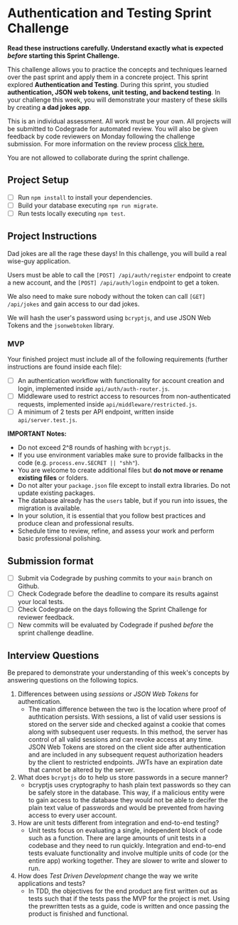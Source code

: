# Authentication and Testing Sprint Challenge

**Read these instructions carefully. Understand exactly what is expected _before_ starting this Sprint Challenge.**

This challenge allows you to practice the concepts and techniques learned over the past sprint and apply them in a concrete project. This sprint explored **Authentication and Testing**. During this sprint, you studied **authentication, JSON web tokens, unit testing, and backend testing**. In your challenge this week, you will demonstrate your mastery of these skills by creating **a dad jokes app**.

This is an individual assessment. All work must be your own. All projects will be submitted to Codegrade for automated review. You will also be given feedback by code reviewers on Monday following the challenge submission. For more information on the review process [click here.](https://www.notion.so/lambdaschool/How-to-View-Feedback-in-CodeGrade-c5147cee220c4044a25de28bcb6bb54a)

You are not allowed to collaborate during the sprint challenge.

## Project Setup

- [ ] Run `npm install` to install your dependencies.
- [ ] Build your database executing `npm run migrate`.
- [ ] Run tests locally executing `npm test`.

## Project Instructions

Dad jokes are all the rage these days! In this challenge, you will build a real wise-guy application.

Users must be able to call the `[POST] /api/auth/register` endpoint to create a new account, and the `[POST] /api/auth/login` endpoint to get a token.

We also need to make sure nobody without the token can call `[GET] /api/jokes` and gain access to our dad jokes.

We will hash the user's password using `bcryptjs`, and use JSON Web Tokens and the `jsonwebtoken` library.

### MVP

Your finished project must include all of the following requirements (further instructions are found inside each file):

- [ ] An authentication workflow with functionality for account creation and login, implemented inside `api/auth/auth-router.js`.
- [ ] Middleware used to restrict access to resources from non-authenticated requests, implemented inside `api/middleware/restricted.js`.
- [ ] A minimum of 2 tests per API endpoint, written inside `api/server.test.js`.

**IMPORTANT Notes:**

- Do not exceed 2^8 rounds of hashing with `bcryptjs`.
- If you use environment variables make sure to provide fallbacks in the code (e.g. `process.env.SECRET || "shh"`).
- You are welcome to create additional files but **do not move or rename existing files** or folders.
- Do not alter your `package.json` file except to install extra libraries. Do not update existing packages.
- The database already has the `users` table, but if you run into issues, the migration is available.
- In your solution, it is essential that you follow best practices and produce clean and professional results.
- Schedule time to review, refine, and assess your work and perform basic professional polishing.

## Submission format

- [ ] Submit via Codegrade by pushing commits to your `main` branch on Github.
- [ ] Check Codegrade before the deadline to compare its results against your local tests.
- [ ] Check Codegrade on the days following the Sprint Challenge for reviewer feedback.
- [ ] New commits will be evaluated by Codegrade if pushed _before_ the sprint challenge deadline.

## Interview Questions

Be prepared to demonstrate your understanding of this week's concepts by answering questions on the following topics.

1. Differences between using _sessions_ or _JSON Web Tokens_ for authentication.
   - The main difference between the two is the location where proof of authtication persists. With sessions, a list of valid user sessions is stored on the server side and checked against a cookie that comes along with subsequent user requests. In this method, the server has control of all valid sessions and can revoke access at any time.
     JSON Web Tokens are stored on the client side after authentication and are included in any subsequent request authorization headers by the client to restricted endpoints. JWTs have an expiration date that cannot be altered by the server.
2. What does `bcryptjs` do to help us store passwords in a secure manner?
   - bcryptjs uses cryptography to hash plain text passwords so they can be safely store in the database. This way, if a malicious entity were to gain access to the database they would not be able to decifer the plain text value of passwords and would be prevented from having access to every user account.
3. How are unit tests different from integration and end-to-end testing?
   - Unit tests focus on evaluating a single, independent block of code such as a function. There are large amounts of unit tests in a codebase and they need to run quickly. Integration and end-to-end tests evaluate functionality and involve multiple units of code (or the entire app) working together. They are slower to write and slower to run.
4. How does _Test Driven Development_ change the way we write applications and tests?
   - In TDD, the objectives for the end product are first written out as tests such that if the tests pass the MVP for the project is met. Using the prewritten tests as a guide, code is written and once passing the product is finished and functional.

